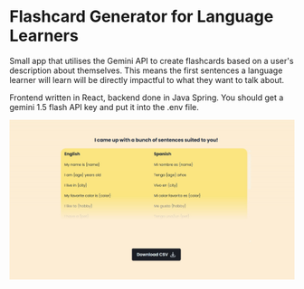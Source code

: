 # Flashcard Generator for Language Learners

Small app that utilises the Gemini API to create flashcards based on a user's description about themselves. This means the first sentences a language learner will learn will be directly impactful to what they want to talk about.

Frontend written in React, backend done in Java Spring. You should get a gemini 1.5 flash API key and put it into the .env file.

![language flashcard app image](./assets/20250401_175628_language_flashcards.jpg "Language Flashcards Image")